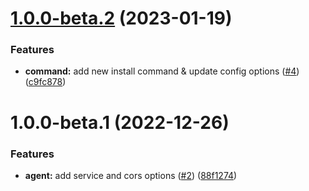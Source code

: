 # [1.0.0-beta.2](https://github.com/ForestAdmin/symfony-forestadmin/compare/v1.0.0-beta.1...v1.0.0-beta.2) (2023-01-19)


### Features

* **command:** add new install command & update config options ([#4](https://github.com/ForestAdmin/symfony-forestadmin/issues/4)) ([c9fc878](https://github.com/ForestAdmin/symfony-forestadmin/commit/c9fc8783f60315970477e1604bba3211deebd8c4))

# 1.0.0-beta.1 (2022-12-26)


### Features

* **agent:** add service and cors options ([#2](https://github.com/ForestAdmin/symfony-forestadmin/issues/2)) ([88f1274](https://github.com/ForestAdmin/symfony-forestadmin/commit/88f12748e689ab1e0523bad790b164888750891e))
